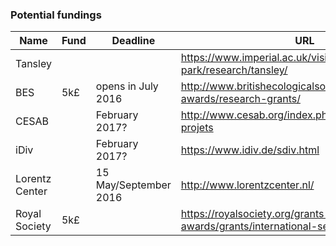### Potential fundings

Name | Fund | Deadline | URL | Comment |
-----|------|----------|-----|---------|
Tansley| | | https://www.imperial.ac.uk/visit/campuses/silwood-park/research/tansley/| contacted
BES| 5k£| opens in July 2016| http://www.britishecologicalsociety.org/grants-awards/research-grants/| contacted
CESAB| | February 2017?|http://www.cesab.org/index.php/en/appels-a-projets| 
iDiv| | February 2017?|https://www.idiv.de/sdiv.html| 
Lorentz Center | | 15 May/September 2016 | http://www.lorentzcenter.nl/ |
Royal Society | 5k£ | | https://royalsociety.org/grants-schemes-awards/grants/international-seminars/ |
